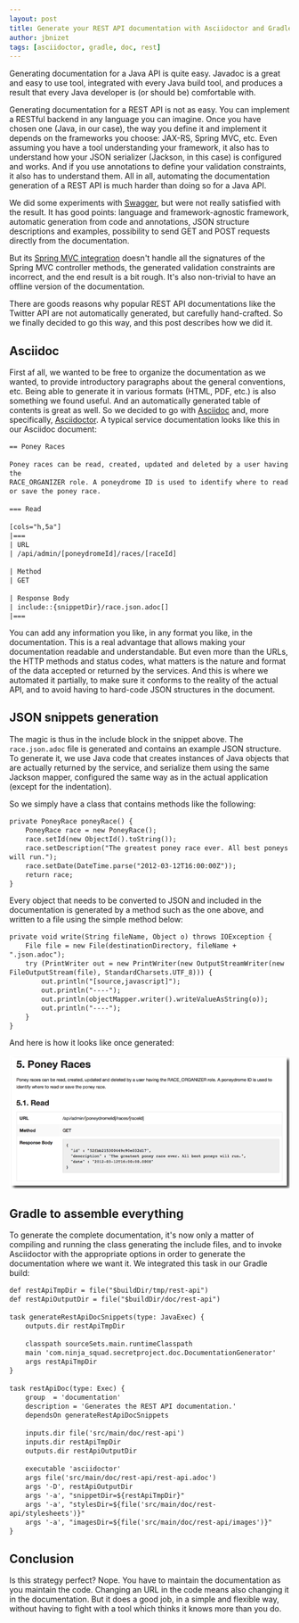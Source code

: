 ```yaml
---
layout: post
title: Generate your REST API documentation with Asciidoctor and Gradle
author: jbnizet
tags: [asciidoctor, gradle, doc, rest]
---
```


Generating documentation for a Java API is quite easy. Javadoc is a great and easy to use tool, integrated with every Java build tool,
and produces a result that every Java developer is (or should be) comfortable with.

Generating documentation for a REST API is not as easy. You can implement a RESTful backend in any language you can imagine. Once you have chosen one
(Java, in our case), the way you define it and implement it depends on the frameworks you choose: JAX-RS, Spring MVC, etc. Even assuming you have a tool 
understanding your framework, it also has to understand how your JSON serializer (Jackson, in this case) is configured and works. And if 
you use annotations to define your validation constraints, it also has to understand them. All in all, automating the documentation generation
of a REST API is much harder than doing so for a Java API.

We did some experiments with [Swagger](http://swagger.wordnik.com/), but were not really satisfied with the result. It has good points: language
and framework-agnostic framework, automatic generation from code and annotations, JSON structure descriptions and examples, possibility to send GET 
and POST requests directly from the documentation.

But its [Spring MVC integration](https://github.com/martypitt/swagger-springmvc) doesn't handle all the signatures of the Spring MVC
controller methods, the generated validation constraints are incorrect, and the end result is a bit rough. It's also non-trivial to have an offline
version of the documentation. 

There are goods reasons why popular REST API documentations like the Twitter API are not automatically generated, but 
carefully hand-crafted. So we finally decided to go this way, and this post describes how we did it.

## Asciidoc

First af all, we wanted to be free to organize the documentation as we wanted, to provide introductory paragraphs about the general
conventions, etc. Being able to generate it in various formats (HTML, PDF, etc.) is also something we found useful. And an automatically generated
table of contents is great as well. So we decided
to go with [Asciidoc](http://www.methods.co.nz/asciidoc/) and, more specifically, [Asciidoctor](http://asciidoctor.org/). A typical service documentation 
looks like this in our Asciidoc document:

    == Poney Races

    Poney races can be read, created, updated and deleted by a user having the 
    RACE_ORGANIZER role. A poneydrome ID is used to identify where to read 
    or save the poney race.

    === Read

    [cols="h,5a"]
    |===
    | URL
    | /api/admin/[poneydromeId]/races/[raceId]

    | Method
    | GET

    | Response Body
    | include::{snippetDir}/race.json.adoc[]
    |===

You can add any information you like, in any format you like, in the documentation. This is a real advantage that allows making your documentation
readable and understandable. But even more than the URLs, the HTTP methods and status codes, what matters is the nature and format of the data
accepted or returned by the services. And this is where we automated it partially, to make sure it conforms to the reality of the actual API,
and to avoid having to hard-code JSON structures in the document. 

## JSON snippets generation

The magic is thus in the include block in the snippet above. The `race.json.adoc` file is generated and contains an example JSON structure. 
To generate it, we use Java code that creates instances of Java objects that are actually returned by the service, and serialize them using the 
same Jackson mapper, configured the same way as in the actual application (except for the indentation).

So we simply have a class that contains methods like the following:

    private PoneyRace poneyRace() {
        PoneyRace race = new PoneyRace();
        race.setId(new ObjectId().toString());
        race.setDescription("The greatest poney race ever. All best poneys will run.");
        race.setDate(DateTime.parse("2012-03-12T16:00:00Z"));
        return race;
    }

Every object that needs to be converted to JSON and included in the documentation is generated by a method such as the one above,
and written to a file using the simple method below:

    private void write(String fileName, Object o) throws IOException {
        File file = new File(destinationDirectory, fileName + ".json.adoc");
        try (PrintWriter out = new PrintWriter(new OutputStreamWriter(new FileOutputStream(file), StandardCharsets.UTF_8))) {
            out.println("[source,javascript]");
            out.println("----");
            out.println(objectMapper.writer().writeValueAsString(o));
            out.println("----");
        }
    }

And here is how it looks like once generated:

![Result of the documentation](/assets/images/rest-api-doc-result.png)

## Gradle to assemble everything

To generate the complete documentation, it's now only a matter of compiling and running the class generating the include files, and to invoke Asciidoctor
with the appropriate options in order to generate the documentation where we want it. We integrated this task in our Gradle build:

    def restApiTmpDir = file("$buildDir/tmp/rest-api")
    def restApiOutputDir = file("$buildDir/doc/rest-api")

    task generateRestApiDocSnippets(type: JavaExec) {
        outputs.dir restApiTmpDir

        classpath sourceSets.main.runtimeClasspath
        main 'com.ninja_squad.secretproject.doc.DocumentationGenerator'
        args restApiTmpDir
    }

    task restApiDoc(type: Exec) {
        group  = 'documentation'
        description = 'Generates the REST API documentation.'
        dependsOn generateRestApiDocSnippets

        inputs.dir file('src/main/doc/rest-api')
        inputs.dir restApiTmpDir
        outputs.dir restApiOutputDir

        executable 'asciidoctor'
        args file('src/main/doc/rest-api/rest-api.adoc')
        args '-D', restApiOutputDir
        args '-a', "snippetDir=${restApiTmpDir}"
        args '-a', "stylesDir=${file('src/main/doc/rest-api/stylesheets')}"
        args '-a', "imagesDir=${file('src/main/doc/rest-api/images')}"
    }

## Conclusion

Is this strategy perfect? Nope. You have to maintain the documentation as you maintain the code. Changing an URL in the code means also changing it in the
documentation. But it does a good job, in a simple and flexible way, without having to fight with a tool which thinks it knows more than you do.